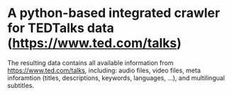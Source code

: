 # A python-based integrated crawler for TEDTalks data (https://www.ted.com/talks)

The resulting data contains all available information from https://www.ted.com/talks, including: audio files, video files, meta inforamtion (titles, descriptions, keywords, languages, ...), and multilingual subtitles.

